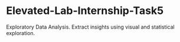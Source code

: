 # Elevated-Lab-Internship-Task5
Exploratory Data Analysis. Extract insights using visual and statistical exploration.

